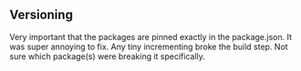 ## Versioning
Very important that the packages are pinned exactly in the package.json. It was super annoying to fix. Any tiny incrementing broke the build step. Not sure which package(s) were breaking it specifically.
